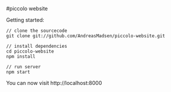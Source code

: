 #piccolo website

Getting started:

```shell
// clone the sourcecode
git clone git://github.com/AndreasMadsen/piccolo-website.git

// install dependencies
cd piccolo-website
npm install

// run server
npm start
```

You can now visit http://localhost:8000
